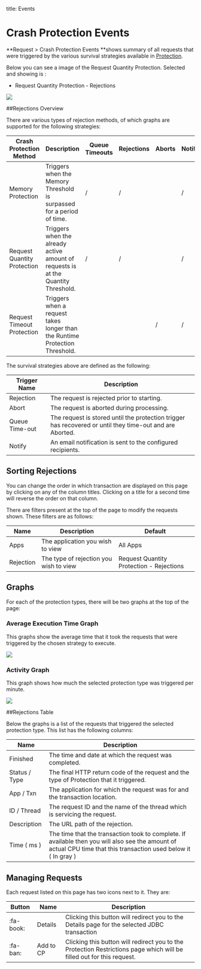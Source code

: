 title: Events
# Crash Protection Events

**Request &gt; Crash Protection Events **shows summary of all requests
that were triggered by the various survival strategies available
in [Protection](Crash-Protection.md).

Below you can see a image of the Request Quantity Protection. Selected
and showing is :

-   Request Quantity Protection - Rejections

![](/attachments/245550063/245550088.png)

##Rejections Overview

There are various types of rejection methods, of which graphs are
supported for the following strategies:

|Crash Protection Method|Description|Queue Timeouts|Rejections|Aborts|Notify|
|--- |--- |--- |--- |--- |--- |
|Memory Protection|Triggers when the Memory Threshold is surpassed for a period of time.|/|/||/|
|Request Quantity Protection|Triggers when the already active amount of requests is at the Quantity Threshold.|/|/||/|
|Request Timeout Protection|Triggers when a request takes longer than the Runtime Protection Threshold.|||/|/|

The survival strategies above are defined as the following:

|Trigger Name|Description|
|--- |--- |
|Rejection|The request is rejected prior to starting.|
|Abort|The request is aborted during processing.|
|Queue Time-out|The request is stored until the protection trigger has recovered or until they time-out and are Aborted.|
|Notify|An email notification is sent to the configured recipients.|

## Sorting Rejections

You can change the order in which transaction are displayed on this page
by clicking on any of the column titles. Clicking on a title for a
second time will reverse the order on that column.

There are filters present at the top of the page to modify the requests
shown. These filters are as follows:

|Name|Description|Default|
|--- |--- |--- |
|Apps|The application you wish to view|All Apps|
|Rejection|The type of rejection you wish to view|Request Quantity Protection - Rejections|


## Graphs

For each of the protection types, there will be two graphs at the top of
the page:

### Average Execution Time Graph

This graphs show the average time that it took the requests that were
triggered by the chosen strategy to execute.

![](/attachments/245550063/245550082.png)

### Activity Graph

This graph shows how much the selected protection type was triggered per
minute.

![](/attachments/245550063/245550071.png)

##Rejections Table

Below the graphs is a list of the
requests that triggered the selected protection type. This list has the
following columns:  

|Name|Description|
|--- |--- |
|Finished|The time and date at which the request was completed.|
|Status / Type|The final HTTP return code of the request and the type of Protection that it triggered.|
|App / Txn|The application for which the request was for and the transaction location.|
|ID / Thread|The request ID and the name of the thread which is servicing the request.|
|Description|The URL path of the rejection.|
|Time ( ms )|The time that the transaction took to complete. If available then you will also see the amount of actual CPU time that this transaction used below it ( In gray )|

## Managing Requests

Each request listed on this page has two icons next to it. They are:

| Button | Name | Description |
|--- |--- |--- |
| :fa-book: |Details|Clicking this button will redirect you to the Details page for the selected JDBC transaction|
| :fa-ban: |Add to CP|Clicking this button will redirect you to the Protection Restrictions page which will be filled out for this request.|
